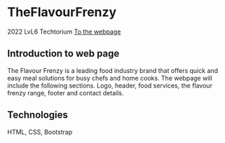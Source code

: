 # TheFlavourFrenzy
2022 LvL6 Techtorium
[To the webpage](https://jeremybrokken.github.io/TheFlavourFrenzy/)
## Introduction to web page
The Flavour Frenzy is a leading food industry brand that offers quick and easy meal solutions for busy chefs and home cooks.
The webpage will include the following sections.
Logo, header, food services, the flavour frenzy range, footer and contact details.
 
## Technologies
HTML, CSS, Bootstrap
